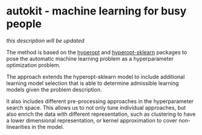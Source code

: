 # autokit - machine learning for busy people

*this description will be updated*

The method is based on the [hyperopt](https://github.com/hyperopt/hyperopt) and [hyperopt-sklearn](https://github.com/hyperopt/hyperopt-sklearn) packages to pose the automatic machine learning problem as a hyperparameter optimization problem.

The approach  extends the hyperopt-sklearn model to include additional learning model selection that is able to determine admissible learning models given the problem description. 

It also includes different pre-processing approaches in the hyperparameter search space. This allows us to not only tune individual approaches, but also enrich the data with different representation, such as clustering to have a lower dimensional representation, or kernel approximation to cover non-linearities in the model. 
